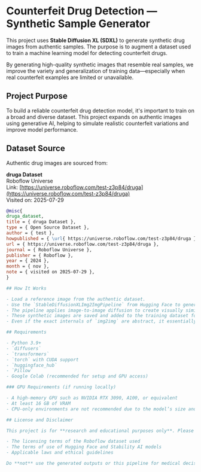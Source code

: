# Counterfeit Drug Detection — Synthetic Sample Generator

This project uses **Stable Diffusion XL (SDXL)** to generate synthetic drug images from authentic samples. The purpose is to augment a dataset used to train a machine learning model for detecting counterfeit drugs.

By generating high-quality synthetic images that resemble real samples, we improve the variety and generalization of training data—especially when real counterfeit examples are limited or unavailable.

## Project Purpose

To build a reliable counterfeit drug detection model, it's important to train on a broad and diverse dataset. This project expands on authentic images using generative AI, helping to simulate realistic counterfeit variations and improve model performance.

## Dataset Source

Authentic drug images are sourced from:

**druga Dataset**  
Roboflow Universe  
Link: [https://universe.roboflow.com/test-z3p84/druga](https://universe.roboflow.com/test-z3p84/druga)  
Visited on: 2025-07-29

```bibtex
@misc{
druga_dataset,
title = { druga Dataset },
type = { Open Source Dataset },
author = { test },
howpublished = { \url{ https://universe.roboflow.com/test-z3p84/druga } },
url = { https://universe.roboflow.com/test-z3p84/druga },
journal = { Roboflow Universe },
publisher = { Roboflow },
year = { 2024 },
month = { nov },
note = { visited on 2025-07-29 },
}

## How It Works

- Load a reference image from the authentic dataset.
- Use the `StableDiffusionXLImg2ImgPipeline` from Hugging Face to generate new images based on the input.
- The pipeline applies image-to-image diffusion to create visually similar, but distinct, images that simulate natural variations.
- These synthetic images are saved and added to the training dataset for counterfeit detection.
- Even if the exact internals of `img2img` are abstract, it essentially reimagines the original image in a new but controlled way using the power of generative diffusion models.

## Requirements

- Python 3.9+
- `diffusers`
- `transformers`
- `torch` with CUDA support
- `huggingface_hub`
- `Pillow`
- Google Colab (recommended for setup and GPU access)

### GPU Requirements (if running locally)

- A high-memory GPU such as NVIDIA RTX 3090, A100, or equivalent
- At least 16 GB of VRAM
- CPU-only environments are not recommended due to the model’s size and performance requirements

## License and Disclaimer

This project is for **research and educational purposes only**. Please ensure you comply with:

- The licensing terms of the Roboflow dataset used
- The terms of use of Hugging Face and Stability AI models
- Applicable laws and ethical guidelines

Do **not** use the generated outputs or this pipeline for medical decisions or real-world drug validation.

